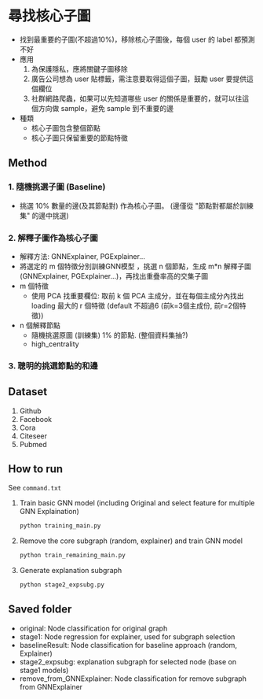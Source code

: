 # 尋找核心子圖
- 找到最重要的子圖(不超過10%)，移除核心子圖後，每個 user 的 label 都預測不好 
- 應用
	1. 為保護隱私，應將關鍵子圖移除 
	2. 廣告公司想為 user 貼標籤，需注意要取得這個子圖，鼓勵 user 要提供這個欄位
	3. 社群網路爬蟲，如果可以先知道哪些 user 的關係是重要的，就可以往這個方向做 sample，避免 sample 到不重要的邊 
- 種類
	- 核心子圖包含整個節點
	- 核心子圖只保留重要的節點特徵


## Method
### 1. 隨機挑選子圖 (Baseline)
- 挑選 10% 數量的邊(及其節點對) 作為核心子圖。 (邊僅從 "節點對都屬於訓練集" 的邊中挑選)

### 2. 解釋子圖作為核心子圖
- 解釋方法: GNNExplainer, PGExplainer…
- 將選定的 m 個特徵分別訓練GNN模型 ，挑選 n 個節點，生成 m*n 解釋子圖(GNNExplainer, PGExplainer…)，再找出重疊率高的交集子圖
- m 個特徵
	- 使用 PCA 找重要欄位: 取前 k 個 PCA 主成分，並在每個主成分內找出 loading 最大的 r 個特徵 (default 不超過6 (前k=3個主成份, 前r=2個特徵))
- n 個解釋節點
	- 隨機挑選原圖 (訓練集) 1% 的節點. (整個資料集抽?)
	- high_centrality
    
### 3. 聰明的挑選節點的和邊

## Dataset
1. Github
2. Facebook
3. Cora
4. Citeseer
5. Pubmed

## How to run
See `command.txt`
1. Train basic GNN model (including Original and select feature for multiple GNN Explaination)
	```bash 
	python training_main.py
	```
2. Remove the core subgraph (random, explainer) and train GNN model
	```bash 
	python train_remaining_main.py
	```
3. Generate explanation subgraph
	```bash 
	python stage2_expsubg.py
	```	

## Saved folder
- original\: Node classification for original graph
- stage1\: Node regression for explainer, used for subgraph selection 
- baselineResult\: Node classification for baseline approach (random, Explainer)
- stage2_expsubg\: explanation subgraph for selected node (base on stage1 models)
- remove_from_GNNExplainer\: Node classification for remove subgraph from GNNExplainer